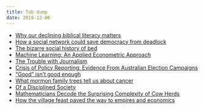 ```yaml
---
title: Tab dump
date: 2019-12-06
---
```


<!--kg-card-begin: html--><ul>
<li><a href="http://theconversation.com/why-our-declining-biblical-literacy-matters-94724">Why our declining biblical literacy matters</a></li>
<li><a href="https://www.bbc.co.uk/news/amp/technology-50127713">How a social network could save democracy from deadlock</a></li>
<li><a href="https://daily.jstor.org/bizarre-social-history-beds/">The bizarre social history of bed</a></li>
<li><a href="https://pubs.aeaweb.org/doi/pdfplus/10.1257/jep.31.2.87">Machine Learning: An Applied Econometric Approach</a></li>
<li><a href="https://meanjin.com.au/essays/the-trouble-with-journalism/">The Trouble with Journalism</a></li>
<li><a href="https://www.tandfonline.com/doi/abs/10.1080/1461670X.2019.1697855?journalCode=rjos20">Crisis of Policy Reporting: Evidence From Australian Election Campaigns</a></li>
<li><a href="https://www.benzevgreen.com/wp-content/uploads/2019/11/19-ai4sg.pdf">“Good” isn’t good enough</a></li>
<li><a href="https://www.theatlantic.com/science/archive/2017/06/mormon-genetic-testing/530781/?utm_content=buffer02808&#038;utm_medium=social&#038;utm_source=facebook.com&#038;utm_campaign=buffer">What mormon family trees tell us about cancer</a></li>
<li><a href="https://groundviews.org/2019/11/27/of-a-disciplined-society/">Of a Disciplined Society</a></li>
<li><a href="https://www.wired.com/story/cow-herds/">Mathematicians Decode the Surprising Complexity of Cow Herds</a></li>
<li><a href="https://aeon.co/ideas/how-the-village-feast-paved-the-way-to-empires-and-economics?utm_source=Aeon+Newsletter&#038;utm_campaign=03ca3d03df-EMAIL_CAMPAIGN_2017_06_20&#038;utm_medium=email&#038;utm_term=0_411a82e59d-03ca3d03df-69570633">How the village feast paved the way to empires and economics</a></li>
</ul>
<!--kg-card-end: html-->